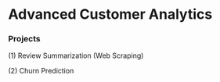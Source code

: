 # Advanced Customer Analytics

### Projects

(1) Review Summarization (Web Scraping)

(2) Churn Prediction

